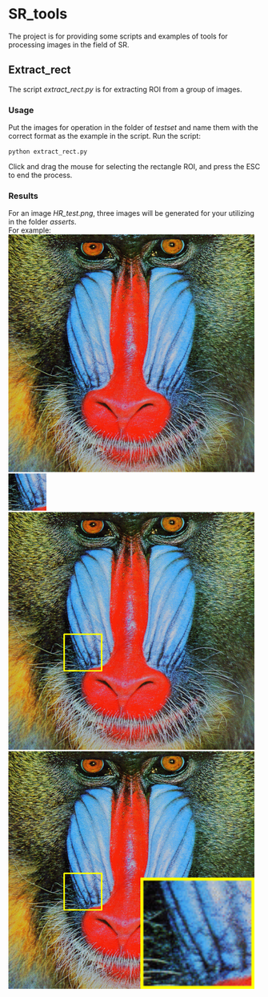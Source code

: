 # SR_tools
The project is for providing some scripts and examples of tools for processing images in the field of SR.
## Extract_rect
The script *extract_rect.py* is for extracting ROI from a group of images.  
### Usage
Put the images for operation in the folder of *testset* and name them with the correct format as the example in the script.
Run the script:  
```
python extract_rect.py
```
Click and drag the mouse for selecting the rectangle ROI, and press the ESC to end the process.
### Results
For an image *HR_test.png*, three images will be generated for your utilizing in the folder *asserts*.  
For example:  
<img src="https://raw.githubusercontent.com/chxy95/SR_tools/master/testset/HR_test.png">
<img src="https://raw.githubusercontent.com/chxy95/SR_tools/master/asserts/HR_rect.png">
<img src="https://raw.githubusercontent.com/chxy95/SR_tools/master/asserts/HR_with_rect.png">
<img src="https://raw.githubusercontent.com/chxy95/SR_tools/master/asserts/HR_with_fea.png">

